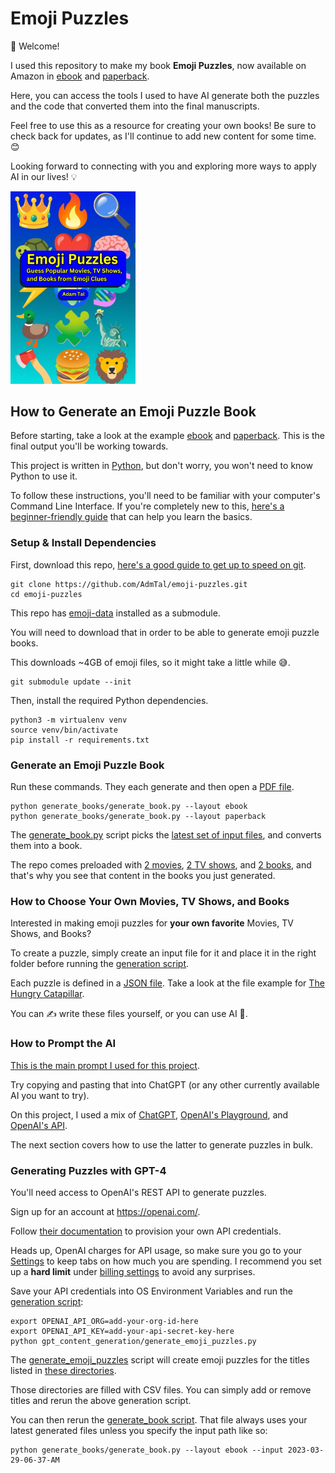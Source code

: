 # Emoji Puzzles

👋 Welcome!

I used this repository to make my book **Emoji Puzzles**, now available on Amazon in [ebook](https://www.amazon.com/dp/B0BZZ7S6JQ) and [paperback](https://www.amazon.com/dp/B0BZFP394J).

Here, you can access the tools I used to have AI generate both the puzzles and the code that converted them into the final manuscripts.

Feel free to use this as a resource for creating your own books! Be sure to check back for updates, as I'll continue to add new content for some time. 😊

Looking forward to connecting with you and exploring more ways to apply AI in our lives! 💡

<a href="https://www.amazon.com/dp/B0BZZ7S6JQ">
  <img src="externally_generated_files/ebook-cover.jpg" width="200" />
<a/>

## How to Generate an Emoji Puzzle Book

Before starting, take a look at the example [ebook](generated_files/manuscripts/2023-03-29-06-37-AM/generated-ebook.pdf) and [paperback](generated_files/manuscripts/2023-03-29-06-37-AM/generated-paperback.pdf). This is the final output you'll be working towards.

This project is written in [Python](https://www.python.org/), but don't worry, you won't need to know Python to use it.

To follow these instructions, you'll need to be familiar with your computer's Command Line Interface. If you're completely new to this, [here's a beginner-friendly guide](https://www.codecademy.com/learn/learn-the-command-line) that can help you learn the basics.

### Setup & Install Dependencies

First, download this repo, [here's a good guide to get up to speed on git](http://rogerdudler.github.io/git-guide/).

```commandline
git clone https://github.com/AdmTal/emoji-puzzles.git
cd emoji-puzzles
```

This repo has [emoji-data](https://github.com/iamcal/emoji-data) installed as a submodule.

You will need to download that in order to be able to generate emoji puzzle books.

This downloads ~4GB of emoji files, so it might take a little while 😅.

```commandline
git submodule update --init
```

Then, install the required Python dependencies.

```commandline
python3 -m virtualenv venv
source venv/bin/activate
pip install -r requirements.txt
```

### Generate an Emoji Puzzle Book

Run these commands. They each generate and then open a [PDF file](https://www.adobe.com/acrobat/about-adobe-pdf.html).

```commandline
python generate_books/generate_book.py --layout ebook
python generate_books/generate_book.py --layout paperback
```

The [generate_book.py](generate_puzzles/generate_emoji_puzzles.py) script picks the [latest set of input files](generated_files/puzzle_pages/2023-03-29-06-37-AM), and converts them into a book.

The repo comes preloaded with [2 movies](generate_puzzles/inputs/movies.csv), [2 TV shows](generate_puzzles/inputs/tv_shows.csv), and [2 books](generate_puzzles/inputs/books.csv), and that's why you see that content in the books you just generated.

### How to Choose Your Own Movies, TV Shows, and Books

Interested in making emoji puzzles for **your own favorite** Movies, TV Shows, and Books?

To create a puzzle, simply create an input file for it and place it in the right folder before running the [generation script](generate_puzzles/generate_emoji_puzzles.py).

Each puzzle is defined in a [JSON file](https://developer.mozilla.org/en-US/docs/Learn/JavaScript/Objects/JSON#no_really_what_is_json). Take a look at the file example for [The Hungry Catapillar](generated_files/puzzle_pages/2023-03-29-06-37-AM/books/the-hungry-caterpillar.json).

You can ✍️ write these files yourself, or you can use AI 🤖.

### How to Prompt the AI

[This is the main prompt I used for this project](generate_puzzles/prompts.py).

Try copying and pasting that into ChatGPT (or any other currently available AI you want to try).

On this project, I used a mix of [ChatGPT](https://chat.openai.com/chat), [OpenAI's Playground](https://platform.openai.com/playground), and [OpenAI's API](https://platform.openai.com/docs/api-reference).

The next section covers how to use the latter to generate puzzles in bulk.

### Generating Puzzles with GPT-4

You'll need access to OpenAI's REST API to generate puzzles.

Sign up for an account at https://openai.com/.

Follow [their documentation](https://platform.openai.com/docs/api-reference) to provision your own API credentials.

Heads up, OpenAI charges for API usage, so make sure you go to your [Settings](https://platform.openai.com/account/usage) to keep tabs on how much you are spending. I recommend you set up a **hard limit** under [billing settings](https://platform.openai.com/account/billing/limits) to avoid any surprises.

Save your API credentials into OS Environment Variables and run the [generation script](generate_puzzles/generate_emoji_puzzles.py):

```commandline
export OPENAI_API_ORG=add-your-org-id-here
export OPENAI_API_KEY=add-your-api-secret-key-here
python gpt_content_generation/generate_emoji_puzzles.py
```

The [generate_emoji_puzzles](generate_puzzles/generate_emoji_puzzles.py) script will create emoji puzzles for the titles listed in [these directories](generate_puzzles/inputs).

Those directories are filled with CSV files. You can simply add or remove titles and rerun the above generation script.

You can then rerun the [generate_book script](generate_books/generate_book.py). That file always uses your latest generated files unless you specify the input path like so:

```commandline
python generate_books/generate_book.py --layout ebook --input 2023-03-29-06-37-AM
```